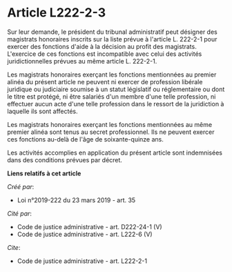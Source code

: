 # Article L222-2-3

Sur leur demande, le président du tribunal administratif peut désigner des magistrats honoraires inscrits sur la liste prévue
à l'article L. 222-2-1 pour exercer des fonctions d'aide à la décision au profit des magistrats. L'exercice de ces fonctions
est incompatible avec celui des activités juridictionnelles prévues au même article L. 222-2-1. 

Les magistrats honoraires exerçant les fonctions mentionnées au premier alinéa du présent article ne peuvent ni exercer de
profession libérale juridique ou judiciaire soumise à un statut législatif ou réglementaire ou dont le titre est protégé, ni
être salariés d'un membre d'une telle profession, ni effectuer aucun acte d'une telle profession dans le ressort de la
juridiction à laquelle ils sont affectés. 

Les magistrats honoraires exerçant les fonctions mentionnées au même premier alinéa sont tenus au secret professionnel. Ils
ne peuvent exercer ces fonctions au-delà de l'âge de soixante-quinze ans. 

Les activités accomplies en application du présent article sont indemnisées dans des conditions prévues par décret.

**Liens relatifs à cet article**

_Créé par_:

  - Loi n°2019-222 du 23 mars 2019 - art. 35

_Cité par_:

  - Code de justice administrative - art. D222-24-1 (V)
  - Code de justice administrative - art. L222-6 (V)

_Cite_:

  - Code de justice administrative - art. L222-2-1
